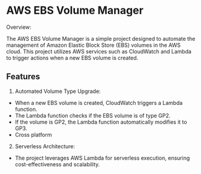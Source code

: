 
# AWS EBS Volume Manager

Overview:

The AWS EBS Volume Manager is a simple project designed to automate the management of Amazon Elastic Block Store (EBS) volumes in the AWS cloud. This project utilizes AWS services such as CloudWatch and Lambda to trigger actions when a new EBS volume is created.

## Features

1. Automated Volume Type Upgrade:
- When a new EBS volume is created, CloudWatch triggers a Lambda function.
- The Lambda function checks if the EBS volume is of type GP2.
- If the volume is GP2, the Lambda function automatically modifies it to GP3.
- Cross platform

2. Serverless Architecture: 
- The project leverages AWS Lambda for serverless execution, ensuring cost-effectiveness and scalability.
